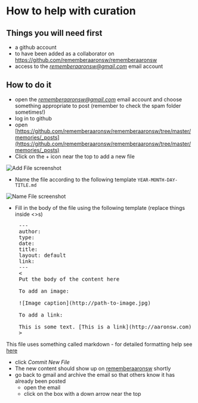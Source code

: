 # How to help with curation

## Things you will need first
* a github account
* to have been added as a collaborator on https://github.com/rememberaaronsw/rememberaaronsw
* access to the *rememberaaronsw@gmail.com* email account 

## How to do it
- open the *rememberaaronsw@gmail.com* email account and choose something appropriate to post (remember to check the spam folder sometimes!)
- log in to github
- open [https://github.com/rememberaaronsw/rememberaaronsw/tree/master/memories/_posts](https://github.com/rememberaaronsw/rememberaaronsw/tree/master/memories/_posts) 
- Click on the + icon near the top to add a new file

![Add File screenshot](https://raw.github.com/rememberaaronsw/rememberaaronsw/master/images/add-file-screenshot.png)

- Name the file according to the following template `YEAR-MONTH-DAY-TITLE.md`

![Name File screenshot](https://raw.github.com/rememberaaronsw/rememberaaronsw/master/images/name-file-screenshot.png)

- Fill in the body of the file using the following template (replace things inside <>s)
<pre>
    ---
    author: <put the authors name here>
    type: <choose from 'image' 'post' or 'quote'>
    date: <the date for example: 2013-01-15>
    title: <the title of the content> 
    layout: default
    link: <delete if unneeded>
    ---
    < 
    Put the body of the content here
    
    To add an image:
    
    ![Image caption](http://path-to-image.jpg)
    
    To add a link:
    
    This is some text. [This is a link](http://aaronsw.com) to a site.
    >
</pre>
This file uses something called markdown - for detailed formatting help see [here](http://daringfireball.net/projects/markdown/)

- click *Commit New File*
- The new content should show up on [rememberaaronsw](http://www.rememberaaronsw.com/) shortly
- go back to gmail and archive the email so that others know it has already been posted
  - open the email
  - click on the box with a down arrow near the top
